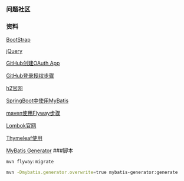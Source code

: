 ### 问题社区
### 资料
[BootStrap](https://v3.bootcss.com/components/)

[jQuery](https://code.jquery.com/)

[GitHub创建OAuth App](https://code.jquery.com/)

[GitHub登录授权步骤](https://developer.github.com/apps/building-oauth-apps/authorizing-oauth-apps/)

[h2官网](http://www.h2database.com/html/main.html)

[SpringBoot中使用MyBatis](http://mybatis.org/spring-boot-starter/mybatis-spring-boot-autoconfigure/)

[maven使用Flyway步骤](https://flywaydb.org/getstarted/firststeps/maven)

[Lombok官网](https://projectlombok.org)

[Thymeleaf使用](https://www.thymeleaf.org/doc/tutorials/3.0/usingthymeleaf.html#dates)

[MyBatis Generator](http://mybatis.org/generator/)
###脚本
```bash
mvn flyway:migrate
```
```bash
mvn -Dmybatis.generator.overwrite=true mybatis-generator:generate

```
